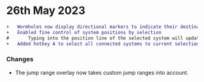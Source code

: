 # 26th May 2023
```diff
+	Wormholes now display directional markers to indicate their destination
+	Enabled fine control of system positions by selection
#		Typing into the position line of the selected system will update the position of that system.
+	Added hotkey A to select all connected systems to current selections
```
### Changes
 - The jump range overlay now takes custom jump ranges into account.